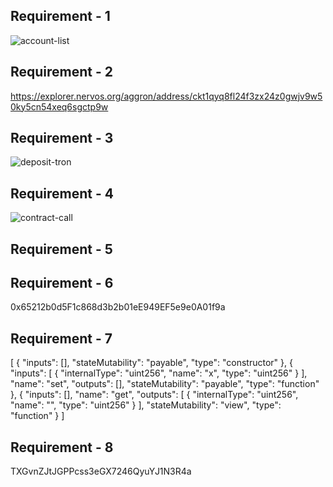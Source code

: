 ## Requirement - 1 ##
![account-list](https://user-images.githubusercontent.com/90087781/132089144-aab71a8f-9282-4459-8dc5-708d4000b6d1.png)
## Requirement - 2 ##
https://explorer.nervos.org/aggron/address/ckt1qyq8fl24f3zx24z0gwjv9w50ky5cn54xeq6sgctp9w
## Requirement - 3 ##
![deposit-tron](https://user-images.githubusercontent.com/90087781/132089154-2f45bd60-39a0-403c-bcd6-8f481029acef.png)
## Requirement - 4 ##
![contract-call](https://user-images.githubusercontent.com/90087781/132089157-bc486a42-9131-4f5f-94e7-c70def89fd55.png)
## Requirement - 5 ##

## Requirement - 6 ##
0x65212b0d5F1c868d3b2b01eE949EF5e9e0A01f9a
## Requirement - 7 ##
[
    {
      "inputs": [],
      "stateMutability": "payable",
      "type": "constructor"
    },
    {
      "inputs": [
        {
          "internalType": "uint256",
          "name": "x",
          "type": "uint256"
        }
      ],
      "name": "set",
      "outputs": [],
      "stateMutability": "payable",
      "type": "function"
    },
    {
      "inputs": [],
      "name": "get",
      "outputs": [
        {
          "internalType": "uint256",
          "name": "",
          "type": "uint256"
        }
      ],
      "stateMutability": "view",
      "type": "function"
    }
]
## Requirement - 8 ##
TXGvnZJtJGPPcss3eGX7246QyuYJ1N3R4a
